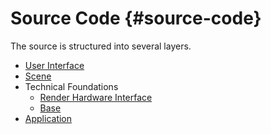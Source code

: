 # Source Code {#source-code}

The source is structured into several layers.

- [User Interface](#ui-module)
- [Scene](#scene-module)
- Technical Foundations
  - [Render Hardware Interface](#rhi-module)
  - [Base](#base-module)
- [Application](#application-module)
